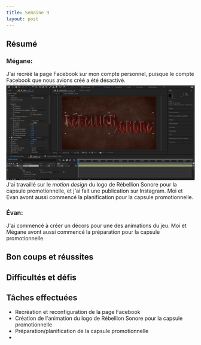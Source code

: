 ```yaml
---
title: Semaine 9
layout: post
---
```


## Résumé

### Mégane:

J'ai recréé la page Facebook sur mon compte personnel, puisque le compte Facebook que nous avions créé a été désactivé.
![Megane AfterEffects](../medias/MotionDesign_Megane.png)
J'ai travaillé sur le *motion design* du logo de Rébellion Sonore pour la capsule promotionnelle, et j'ai fait une publication sur Instagram. Moi et Évan avont aussi commencé la planification pour la capsule promotionnelle.

### Évan:

J'ai commencé à créer un décors pour une des animations du jeu. Moi et Mégane avont aussi commencé la préparation pour la capsule promotionnelle.

## Bon coups et réussites

## Difficultés et défis

## Tâches effectuées

- Recréation et reconfiguration de la page Facebook
- Création de l'animation du logo de Rébellion Sonore pour la capsule promotionnelle
- Préparation/planification de la capsule promotionnelle
- 
